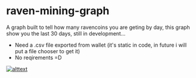 # raven-mining-graph
A graph built to tell how many ravencoins you are geting by day, this graph show you the last 30 days, still in development...

- Need a .csv file exported from wallet (it's static in code, in future i will put a file chooser to get it)
- No reqirements =D


[![alttext](https://ravencoin.org/wp-content/uploads/2018/04/ravencoin_header_smaller.png)](https://ravencoin.org/)
